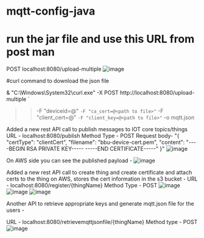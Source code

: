 # mqtt-config-java

# run the jar file and use this URL from post man 
POST localhost:8080/upload-multiple
![image](https://github.com/user-attachments/assets/52ac8e80-28fa-497e-a0e1-a335d5fd0d10)

#curl command to download the json file 

& "C:\Windows\System32\curl.exe" -X POST http://localhost:8080/upload-multiple `
>>   -F "deviceid=@<path to file>" `
>>   -F "ca_cert=@<path to file>" `
>>   -F "client_cert=@<path to file>" `
>>   -F "client_key=@<path to file>" `
>>   -o mqtt.json
>>
>> 

Added a new rest API call to publish messages to IOT core topics/things
URL - localhost:8080/publish
Method Type - POST 
Request body- "{
  "certType": "clientCert",
  "filename": "bbu-device-cert.pem",
  "content": "----BEGIN RSA PRIVATE KEY-----
-----END CERTIFICATE-----"
}"
![image](https://github.com/user-attachments/assets/a4ebf9eb-1eef-4023-a484-4a86c5f6aae9)

On AWS side you can see the published payload -
![image](https://github.com/user-attachments/assets/bf52cf17-6cdf-4877-805d-cbef4c9d0317)

Added a new rest API call to create thing and create certificate and attach certs to the thing on AWS, stores the cert information in the s3 bucket -
URL - localhost:8080/register/{thingName}
Method Type - POST 
![image](https://github.com/user-attachments/assets/772e3cf3-96e4-4d03-99f1-17e405cb66ab)
![image](https://github.com/user-attachments/assets/5c3d26a8-3e1b-4963-85e5-bbb9b64e5f8e)
![image](https://github.com/user-attachments/assets/4000a6f6-24fc-4a94-818b-cc525df1309c)

Another API to retrieve appropriate keys and generate mqtt.json file for the users -

URL - localhost:8080/retrievemqttjsonfile/{thingName}
Method type - POST
![image](https://github.com/user-attachments/assets/bb161ccb-c7bb-435b-b12d-93d671fe38cb)








